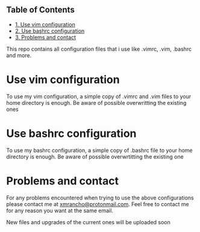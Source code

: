<div id="table-of-contents">
<h2>Table of Contents</h2>
<div id="text-table-of-contents">
<ul>
<li><a href="#sec-1">1. Use vim configuration</a></li>
<li><a href="#sec-2">2. Use bashrc configuration</a></li>
<li><a href="#sec-3">3. Problems and contact</a></li>
</ul>
</div>
</div>

This repo contains all configuration files that i use like .vimrc, .vim, .bashrc
and more. 

# Use vim configuration<a id="sec-1" name="sec-1"></a>

To use my vim configuration, a simple copy of .vimrc and .vim files to your home
directory is enough. Be aware of possible overwritting the existing ones

# Use bashrc configuration<a id="sec-2" name="sec-2"></a>

To use my bashrc configuration, a simple copy of .bashrc file to your home
directory is enough. Be aware of possible overwrtitting the existing one

# Problems and contact<a id="sec-3" name="sec-3"></a>

For any problems encountered when trying to use the above configurations
please contact me at xmrancho@protonmail.com. Feel free to contact me for 
any reason you want at the same email.

New files and upgrades of the current ones will be uploaded soon
